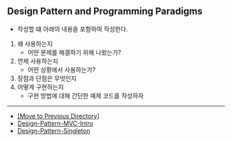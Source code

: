 ## Design Pattern and Programming Paradigms

- 작성할 떄 아래의 내용을 포함하여 작성한다.

1. 왜 사용하는지
   - 어떤 문제를 해결하기 위해 나왔는가?
2. 언제 사용하는지
   - 어떤 상황에서 사용하는가?
3. 장점과 단점은 무엇인지
4. 어떻게 구현하는지
   - 구현 방법에 대해 간단한 예제 코드를 작성하자

---

- [[Move to Previous Directory]](../README.md)
- [Design-Pattern-MVC-Intro](./Design-Pattern-MVC-Intro)
- [Design-Pattern-Singleton](./Design-Pattern-Singleton.md)

